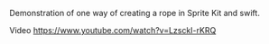 Demonstration of one way of creating a rope in Sprite Kit and swift.

Video https://www.youtube.com/watch?v=LzsckI-rKRQ

